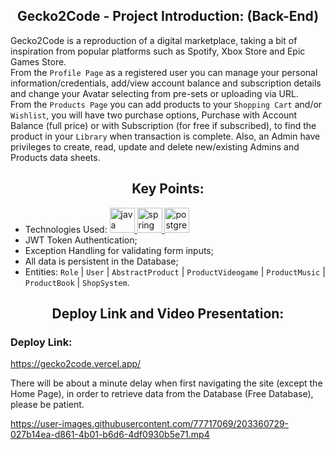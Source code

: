 
<p><h2 align="center" dir="auto"><b>Gecko2Code - Project Introduction: (Back-End)</b></h2></p>

Gecko2Code is a reproduction of a digital marketplace, taking a bit of inspiration from popular platforms such as Spotify, Xbox Store and Epic Games Store. 
<br>
From the `Profile Page` as a registered user you can manage your personal information/credentials, add/view account balance and subscription details and change your Avatar selecting from pre-sets or uploading via URL.
<br>
From the `Products Page` you can add products to your `Shopping Cart` and/or `Wishlist`, you will have two purchase options, Purchase with Account Balance (full price) or with Subscription (for free if subscribed), to find the product in your `Library` when transaction is complete. Also, an Admin have privileges to create, read, update and delete new/existing Admins and Products data sheets.

<p><h2 align="center" dir="auto"><b>Key Points:</b></h2></p>

- Technologies Used:
    <a href="https://github.com/gi-ga-dev" target="_blank"> 
    <img src="https://user-images.githubusercontent.com/77717069/199532940-2c3c500b-b320-4850-89a7-d2b99c550d4b.png" alt="java" width="40">
  </a> 
  <a href="https://github.com/gi-ga-dev" target="_blank"> 
    <img src="https://user-images.githubusercontent.com/77717069/199532990-3c17f086-00ab-4dc2-8076-4ac932e57d4e.png" alt="spring" width="40">
  </a> 
  <a href="https://github.com/gi-ga-dev" target="_blank"> 
    <img src="https://user-images.githubusercontent.com/77717069/199533047-e2fea00b-2b91-4cdb-8835-cabf6bbb00ab.png" alt="postgres" width="40">
  </a>   
- JWT Token Authentication;
- Exception Handling for validating form inputs;
- All data is persistent in the Database;
- Entities: `Role` | `User` | `AbstractProduct` | `ProductVideogame` | `ProductMusic`  | `ProductBook` | `ShopSystem`.  

<p><h2 align="center" dir="auto"><b>Deploy Link and Video Presentation:</b></h2></p>

<p><h3><b>Deploy Link:</b></h3></p>

https://gecko2code.vercel.app/

There will be about a minute delay when first navigating the site (except the Home Page), in order to retrieve data from the Database (Free Database), please be patient.

https://user-images.githubusercontent.com/77717069/203360729-027b14ea-d861-4b01-b6d6-4df0930b5e71.mp4
